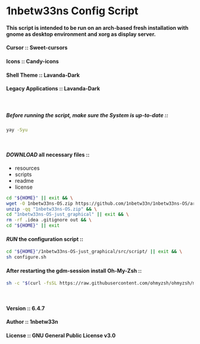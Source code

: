 # 1nbetw33ns Config Script
#### This script is intended to be run on an arch-based fresh installation with gnome as desktop environment and xorg as display server.
#### Cursor              ::  Sweet-cursors
#### Icons               ::  Candy-icons 
#### Shell Theme         ::  Lavanda-Dark
#### Legacy Applications ::  Lavanda-Dark

<br>

##### Before running the script, make sure the System is up-to-date ::
```sh
yay -Syu
```

<br>

#### _DOWNLOAD_ all necessary files ::
- resources
- scripts
- readme
- license
```sh
cd "${HOME}" || exit && \
wget -O 1nbetw33ns-OS.zip https://github.com/1nbetw33n/1nbetw33ns-OS/archive/refs/heads/just_graphical.zip && \
unzip -qq "1nbetw33ns-OS.zip" && \
cd "1nbetw33ns-OS-just_graphical" || exit && \
rm -rf .idea .gitignore out && \
cd "${HOME}" || exit
```


#### _RUN_ the configuration script ::
```sh
cd "${HOME}"/1nbetw33ns-OS-just_graphical/src/script/ || exit && \
sh configure.sh
```
#### After restarting the gdm-session install Oh-My-Zsh ::
```sh
sh -c "$(curl -fsSL https://raw.githubusercontent.com/ohmyzsh/ohmyzsh/master/tools/install.sh)"
```

<br>

#### Version ::  6.4.7
#### Author ::   1nbetw33n
#### License ::  GNU General Public License v3.0
